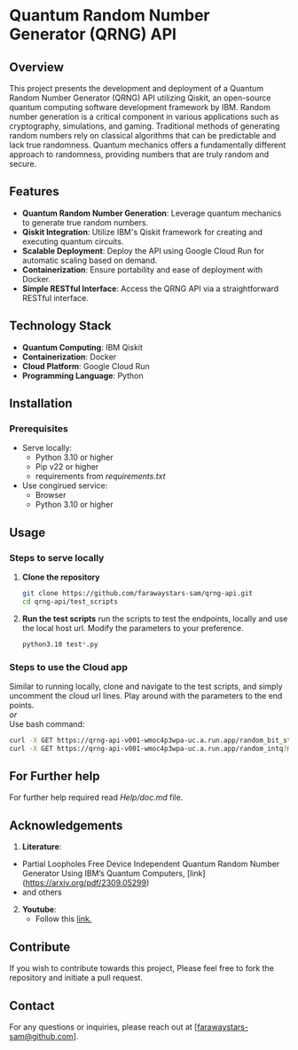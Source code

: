 # Quantum Random Number Generator (QRNG) API

## Overview
This project presents the development and deployment of a Quantum Random Number Generator (QRNG) API utilizing Qiskit, an open-source quantum computing software development framework by IBM. Random number generation is a critical component in various applications such as cryptography, simulations, and gaming. Traditional methods of generating random numbers rely on classical algorithms that can be predictable and lack true randomness. Quantum mechanics offers a fundamentally different approach to randomness, providing numbers that are truly random and secure.

## Features
- **Quantum Random Number Generation**: Leverage quantum mechanics to generate true random numbers.
- **Qiskit Integration**: Utilize IBM's Qiskit framework for creating and executing quantum circuits.
- **Scalable Deployment**: Deploy the API using Google Cloud Run for automatic scaling based on demand.
- **Containerization**: Ensure portability and ease of deployment with Docker.
- **Simple RESTful Interface**: Access the QRNG API via a straightforward RESTful interface.

## Technology Stack
- **Quantum Computing**: IBM Qiskit
- **Containerization**: Docker
- **Cloud Platform**: Google Cloud Run
- **Programming Language**: Python

## Installation
### Prerequisites
- Serve locally:
  - Python 3.10 or higher
  - Pip v22 or higher
  - requirements from *requirements.txt*
- Use congirued service:
  - Browser
  - Python 3.10 or higher

## Usage
### Steps to serve locally
1. **Clone the repository**
   ```bash
   git clone https://github.com/farawaystars-sam/qrng-api.git
   cd qrng-api/test_scripts
   ```
2. **Run the test scripts**
   run the scripts to test the endpoints, locally and use the local host url. Modify the parameters to your preference.
   ```bash
   python3.10 test*.py
   ```
   
### Steps to use the Cloud app
Similar to running locally, clone and navigate to the test scripts, and simply uncomment the cloud url lines. Play around with the parameters to the end points.
<br> *or*
<br>
Use bash command:
```bash
curl -X GET https://qrng-api-v001-wmoc4p3wpa-uc.a.run.app/random_bit_stringq?n=<your-n-value>
curl -X GET https://qrng-api-v001-wmoc4p3wpa-uc.a.run.app/random_intq?max=<your-max-value>&min=<your-min-value>
```

## For Further help
For further help required read *Help/doc.md* file.

## Acknowledgements
1. **Literature**:
  - Partial Loopholes Free Device Independent Quantum Random Number Generator Using IBM’s Quantum Computers, [link] (https://arxiv.org/pdf/2309.05299)
  - and others
2. **Youtube**:
    - Follow this [link.](https://www.youtube.com/watch?v=2DeLrLEagU0&list=PLKMY3XNPiQ7t-LORep_Hj47qOM8qVcuii&index=10)

## Contribute
If you wish to contribute towards this project, Please feel free to fork the repository and initiate a pull request.

## Contact
For any questions or inquiries, please reach out at [farawaystars-sam@github.com].
